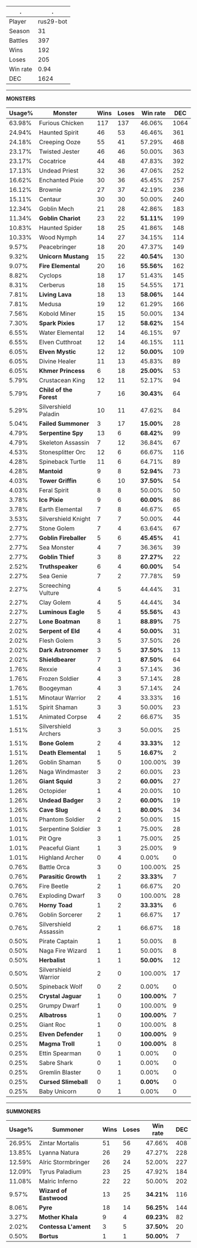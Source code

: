 .|.
|-|-
Player|rus29-bot
Season|31
Battles|397
Wins|192
Loses|205
Win rate|0.94
DEC|1624

---
**MONSTERS**

Usage%|Monster|Wins|Loses|Win rate|DEC|
-|-|-|-|-|-|
63.98%|Furious Chicken|117|137|46.06%|1064|
24.94%|Haunted Spirit|46|53|46.46%|361|
24.18%|Creeping Ooze|55|41|57.29%|468|
23.17%|Twisted Jester|46|46|50.00%|363|
23.17%|Cocatrice|44|48|47.83%|392|
17.13%|Undead Priest|32|36|47.06%|252|
16.62%|Enchanted Pixie|30|36|45.45%|257|
16.12%|Brownie|27|37|42.19%|236|
15.11%|Centaur|30|30|50.00%|240|
12.34%|Goblin Mech|21|28|42.86%|183|
11.34%|**Goblin Chariot**|23|22|**51.11%**|199|
10.83%|Haunted Spider|18|25|41.86%|148|
10.33%|Wood Nymph|14|27|34.15%|114|
9.57%|Peacebringer|18|20|47.37%|149|
9.32%|**Unicorn Mustang**|15|22|**40.54%**|130|
9.07%|**Fire Elemental**|20|16|**55.56%**|162|
8.82%|Cyclops|18|17|51.43%|145|
8.31%|Cerberus|18|15|54.55%|171|
7.81%|**Living Lava**|18|13|**58.06%**|144|
7.81%|Medusa|19|12|61.29%|166|
7.56%|Kobold Miner|15|15|50.00%|134|
7.30%|**Spark Pixies**|17|12|**58.62%**|154|
6.55%|Water Elemental|12|14|46.15%|97|
6.55%|Elven Cutthroat|12|14|46.15%|111|
6.05%|**Elven Mystic**|12|12|**50.00%**|109|
6.05%|Divine Healer|11|13|45.83%|89|
6.05%|**Khmer Princess**|6|18|**25.00%**|53|
5.79%|Crustacean King|12|11|52.17%|94|
5.79%|**Child of the Forest**|7|16|**30.43%**|64|
5.29%|Silvershield Paladin|10|11|47.62%|84|
5.04%|**Failed Summoner**|3|17|**15.00%**|28|
4.79%|**Serpentine Spy**|13|6|**68.42%**|99|
4.79%|Skeleton Assassin|7|12|36.84%|67|
4.53%|Stonesplitter Orc|12|6|66.67%|116|
4.28%|Spineback Turtle|11|6|64.71%|89|
4.28%|**Mantoid**|9|8|**52.94%**|73|
4.03%|**Tower Griffin**|6|10|**37.50%**|54|
4.03%|Feral Spirit|8|8|50.00%|50|
3.78%|**Ice Pixie**|9|6|**60.00%**|86|
3.78%|Earth Elemental|7|8|46.67%|65|
3.53%|Silvershield Knight|7|7|50.00%|44|
2.77%|Stone Golem|7|4|63.64%|67|
2.77%|**Goblin Fireballer**|5|6|**45.45%**|41|
2.77%|Sea Monster|4|7|36.36%|39|
2.77%|**Goblin Thief**|3|8|**27.27%**|22|
2.52%|**Truthspeaker**|6|4|**60.00%**|54|
2.27%|Sea Genie|7|2|77.78%|59|
2.27%|Screeching Vulture|4|5|44.44%|31|
2.27%|Clay Golem|4|5|44.44%|34|
2.27%|**Luminous Eagle**|5|4|**55.56%**|43|
2.27%|**Lone Boatman**|8|1|**88.89%**|75|
2.02%|**Serpent of Eld**|4|4|**50.00%**|31|
2.02%|Flesh Golem|3|5|37.50%|26|
2.02%|**Dark Astronomer**|3|5|**37.50%**|13|
2.02%|**Shieldbearer**|7|1|**87.50%**|64|
1.76%|Rexxie|4|3|57.14%|36|
1.76%|Frozen Soldier|4|3|57.14%|28|
1.76%|Boogeyman|4|3|57.14%|24|
1.51%|Minotaur Warrior|2|4|33.33%|16|
1.51%|Spirit Shaman|3|3|50.00%|23|
1.51%|Animated Corpse|4|2|66.67%|35|
1.51%|Silvershield Archers|3|3|50.00%|25|
1.51%|**Bone Golem**|2|4|**33.33%**|12|
1.51%|**Death Elemental**|1|5|**16.67%**|2|
1.26%|Goblin Shaman|5|0|100.00%|39|
1.26%|Naga Windmaster|3|2|60.00%|23|
1.26%|**Giant Squid**|3|2|**60.00%**|27|
1.26%|Octopider|1|4|20.00%|10|
1.26%|**Undead Badger**|3|2|**60.00%**|19|
1.26%|**Cave Slug**|4|1|**80.00%**|34|
1.01%|Phantom Soldier|2|2|50.00%|15|
1.01%|Serpentine Soldier|3|1|75.00%|28|
1.01%|Pit Ogre|3|1|75.00%|25|
1.01%|Peaceful Giant|1|3|25.00%|9|
1.01%|Highland Archer|0|4|0.00%|0|
0.76%|Battle Orca|3|0|100.00%|25|
0.76%|**Parasitic Growth**|1|2|**33.33%**|7|
0.76%|Fire Beetle|2|1|66.67%|20|
0.76%|Exploding Dwarf|3|0|100.00%|28|
0.76%|**Horny Toad**|1|2|**33.33%**|6|
0.76%|Goblin Sorcerer|2|1|66.67%|17|
0.76%|Silvershield Assassin|2|1|66.67%|18|
0.50%|Pirate Captain|1|1|50.00%|8|
0.50%|Naga Fire Wizard|1|1|50.00%|8|
0.50%|**Herbalist**|1|1|**50.00%**|12|
0.50%|Silvershield Warrior|2|0|100.00%|17|
0.50%|Spineback Wolf|0|2|0.00%|0|
0.25%|**Crystal Jaguar**|1|0|**100.00%**|7|
0.25%|Grumpy Dwarf|1|0|100.00%|9|
0.25%|**Albatross**|1|0|**100.00%**|7|
0.25%|Giant Roc|1|0|100.00%|8|
0.25%|**Elven Defender**|1|0|**100.00%**|9|
0.25%|**Magma Troll**|1|0|**100.00%**|8|
0.25%|Ettin Spearman|0|1|0.00%|0|
0.25%|Sabre Shark|0|1|0.00%|0|
0.25%|Gremlin Blaster|0|1|0.00%|0|
0.25%|**Cursed Slimeball**|0|1|**0.00%**|0|
0.25%|Baby Unicorn|0|1|0.00%|0|

---
**SUMMONERS**

Usage%|Summoner|Wins|Loses|Win rate|DEC|
-|-|-|-|-|-|
26.95%|Zintar Mortalis|51|56|47.66%|408|
13.85%|Lyanna Natura|26|29|47.27%|228|
12.59%|Alric Stormbringer|26|24|52.00%|227|
12.09%|Tyrus Paladium|23|25|47.92%|184|
11.08%|Malric Inferno|22|22|50.00%|202|
9.57%|**Wizard of Eastwood**|13|25|**34.21%**|116|
8.06%|**Pyre**|18|14|**56.25%**|144|
3.27%|**Mother Khala**|9|4|**69.23%**|82|
2.02%|**Contessa L'ament**|3|5|**37.50%**|20|
0.50%|**Bortus**|1|1|**50.00%**|7|
